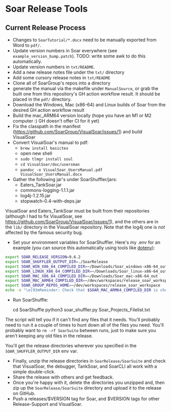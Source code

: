 # Soar Release Tools

## Current Release Process

* Changes to `SoarTutorial/*.docx` need to be manually exported from Word to `pdf/`.
* Update version numbers in Soar everywhere (see `example_version_bump.patch`). TODO: write some awk to do this automatically.
* Update version numbers in `txt/README`.
* Add a new release notes file under the `txt/` directory
* Add some cursory release notes in `txt/README`
* Clone all of SoarGroup's repos into a directory
* generate the manual via the makefile under `ManualSource`, or grab the built one from this repository's GH action workflow result. It should be placed in the `pdf/` directory.
* Download the Windows, Mac (x86-64) and Linux builds of Soar from the desired GH action workflow result
* Build the mac_ARM64 version locally (hope you have an M1 or M2 computer :) GH doesn't offer CI for it yet)
* Fix the classpath in the manifest (https://github.com/SoarGroup/VisualSoar/issues/1) and build VisualSoar
* Convert VisualSoar's manual to pdf:
  - `brew install basictex`
  - open new shell
  - `sudo tlmgr install soul`
  - `cd VisualSoar/doc/usersman`
  - `pandoc -o VisualSoar_UsersManual.pdf VisualSoar_UsersManual.docx`
* Gather the following jar's under SoarShuffler/jars:
    - Eaters_TankSoar.jar
    - commons-logging-1.1.1.jar
    - log4j-1.2.15.jar
    - stopwatch-0.4-with-deps.jar

VisualSoar and Eaters_TankSoar must be built from their repositories (although I had to fix VisualSoar, see https://github.com/SoarGroup/VisualSoar/issues/1), and the others are in the `lib/` directory in the VisualSoar repository. Note that the log4j one is *not* affected by the famous security bug.

* Set your environment variables for SoarShuffler. Here's my .env for an example (you can source this automatically using tools like [dotenv](https://github.com/ohmyzsh/ohmyzsh/tree/master/plugins/dotenv)):

```bash
export SOAR_RELEASE_VERSION=9.6.2
export SOAR_SHUFFLER_OUTPUT_DIR=./SoarRelease
export SOAR_WIN_X86_64_COMPILED_DIR=~/Downloads/Soar_windows-x86-64_out
export SOAR_LINUX_X86_64_COMPILED_DIR=~/Downloads/Soar_linux-x86-64_out
export SOAR_MAC_X86_64_COMPILED_DIR=~/Downloads/Soar_mac-x86-64_out
export SOAR_MAC_ARM64_COMPILED_DIR=~/dev/workspaces/release_soar_workspace/Soar/out
export SOAR_GROUP_REPOS_HOME=~/dev/workspaces/release_soar_workspace
echo -e "\e[93mReminder: Check that $SOAR_MAC_ARM64_COMPILED_DIR is checked out at the tag you desire and is freshly recompiled\e[0m"
```

* Run SoarShuffle:

    cd SoarShuffle
    python3 soar_shuffler.py Soar_Projects_Filelist.txt

The script will tell you if it can't find any files that it needs. You'll probably need to run it a couple of times to hunt down all of the files you need. You'll probably want to `rm -rf SoarSuite` between runs, just to make sure you aren't keeping any old files in the release.

You'll get the release directories wherever you specified in the `SOAR_SHUFFLER_OUTPUT_DIR` env var.

* Finally, unzip the release directories in `SoarRelease/SoarSuite` and check that VisualSoar, the debugger, TankSoar, and SoarCLI all work with a simple double-click.
* Share the release with others and get feedback.
* Once you're happy with it, delete the directories you unzipped and, then zip up the `SoarRelease/SoarSuite` directory and upload it to the release on GitHub.
* Push a releases/$VERSION tag for Soar, and $VERSION tags for other Release-Support and VisualSoar.
